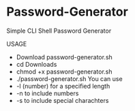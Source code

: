 # Password-Generator
Simple CLI Shell Password Generator

USAGE
  - Download password-generator.sh
  - cd Downloads
  - chmod +x password-generator.sh
  - ./password-generator.sh
You can use
  - -l (number) for a specified length
  - -n to include numbers
  - -s to include special charachters
